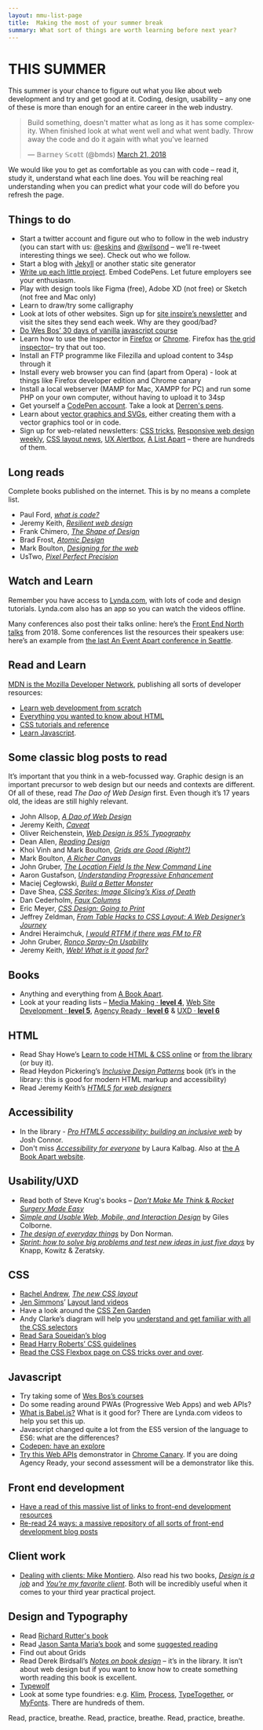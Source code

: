 ```yaml
---
layout: mmu-list-page
title:  Making the most of your summer break
summary: What sort of things are worth learning before next year? 
---
```

<h1>THIS SUMMER</h1>

<p>This summer is your chance to figure out what you like about web development and try and get good at it. Coding, design, usability &#8211; any one of these is more than enough for an entire career in the web industry.</p>

<blockquote class="twitter-tweet" data-lang="en">
<p lang="en" dir="ltr">Build something, doesn&#39;t matter what as long as it has some complexity. When finished look at what went well and what went badly. Throw away the code and do it again with what you&#39;ve learned</p>&mdash; 𝔹𝕒𝕣𝕟𝕖𝕪 𝕊𝕔𝕠𝕥𝕥 (@bmds)
<a href="https://twitter.com/bmds/status/976434000578383874?ref_src=twsrc%5Etfw">March 21, 2018</a>
</blockquote>
<script async src="https://platform.twitter.com/widgets.js" charset="utf-8"></script>


<p>We would like you to get as comfortable as you can with code &#8211; read it, study it, understand what each line does. You will be reaching real understanding when you can predict what your code will do before you refresh the page.</p>

<h2>Things to do</h2>

<ul>
<li>Start a twitter account and figure out who to follow in the web industry (you can start with us: <a href="https://twitter.com/eskins">@eskins</a> and <a href="https://twitter.com/wilsond">@wilsond</a> &#8211; we&#8217;ll re-tweet interesting things
we see). Check out who we follow.</li>
<li>Start a blog with <a href="https://jekyllrb.com/">Jekyll</a> or another static site generator</li>
<li><a href="https://medium.com/tag/web-development">Write up each little project</a>. Embed CodePens. Let future employers see your enthusiasm.</li>
<li>Play with design tools like Figma (free), Adobe XD (not free) or Sketch (not free and Mac only)</li>
<li>Learn to draw/try some calligraphy</li>
<li>Look at lots of other websites. Sign up for <a href="https://www.siteinspire.com/">site inspire&#8217;s newsletter</a> and visit the sites they send each week. Why are they good/bad?</li>
<li><a href="https://javascript30.com/">Do Wes Bos&#8217; 30 days of vanilla javascript course</a></li>
<li>Learn how to use the inspector in <a href="https://developer.mozilla.org/en-US/docs/Tools/Page_Inspector">Firefox</a> or <a href="https://developers.google.com/web/tools/chrome-devtools/">Chrome</a>. Firefox has <a href="https://www.smashingmagazine.com/2017/12/grid-inspector/">the grid inspector</a>&#8211; try that out too.</li>
<li>Install an FTP programme like Filezilla and upload content to 34sp through it</li>
<li>Install every web browser you can find (apart from Opera) - look at things like Firefox developer edition and Chrome canary</li>
<li>Install a local webserver (MAMP for Mac, XAMPP for PC) and run some PHP on your own computer, without having to upload it to 34sp</li>
<li>Get yourself a <a href="https://codepen.io/">CodePen account</a>. Take a look at <a href="https://codepen.io/wilsondmmu/">Derren's pens</a>.</li>
<li>Learn about <a href="https://css-tricks.com/lodge/svg/">vector graphics and SVGs</a>, either creating them with a vector graphics tool or in code.</li>
<li>Sign up for web-related newsletters: <a href="https://css-tricks.com/newsletters/">CSS tricks</a>, <a href="http://responsivedesignweekly.com/">Responsive web design weekly</a>, <a href="http://csslayout.news/">CSS layout news</a>, <a href="https://www.nngroup.com/articles/subscribe/">UX Alertbox</a>,
<a href="http://alistapart.com/">A List Apart</a> &#8211; there are hundreds of them.</li>
</ul>

<h2>Long reads</h2>
<p>Complete books published on the internet. This is by no means a complete list.</p>
<ul>
<li>Paul Ford, <a href="https://www.bloomberg.com/graphics/2015-paul-ford-what-is-code/"><em>what is code?</em></a></li>
<li>Jeremy Keith, <a href="https://resilientwebdesign.com/"><em>Resilient web design</em></a></li>
<li>Frank Chimero, <a href="https://shapeofdesignbook.com/"><em>The Shape of Design</em></a></li>
<li>Brad Frost, <a href="http://bradfrost.com/blog/post/atomic-design-book/"><em>Atomic Design</em></a></li>
<li>Mark Boulton, <a href="https://designingfortheweb.co.uk/"><em>Designing for the web</em></a></li>
<li>UsTwo, <a href="https://ustwo.com/blog/the-ustwo-pixel-perfect-precision-handbook-3/"><em>Pixel Perfect Precision</em></a></li>
</ul>

<h2>Watch and Learn</h2>
<p>Remember you have access to <a href="https://www.lynda.com/">Lynda.com</a>, with lots of code and design tutorials. Lynda.com also has an app so you can watch the videos offline.</p><p>Many conferences also post their talks online: here&#8217;s the <a href="https://www.makedo.net/blog/category/video/">Front End North talks</a> from 2018. Some conferences list the resources their speakers use: here&#8217;s an example from <a href="https://aneventapart.com/news/post/resources-from-seattle-2018">the last An Event Apart conference in Seattle</a>.</p>

<h2>Read and Learn</h2>
<p><a href="https://developer.mozilla.org/bm/">MDN is the Mozilla Developer Network</a>, publishing all sorts of developer resources:</p>
<ul>
<li>
<a href="https://developer.mozilla.org/en-US/docs/Learn">Learn web development from scratch</a></li>
<li><a href="https://developer.mozilla.org/en-US/docs/Web/HTML">Everything you wanted to know about HTML</a></li>
<li><a href="https://developer.mozilla.org/en-US/docs/Web/CSS">CSS tutorials and reference</a></li>
<li><a href="https://developer.mozilla.org/bm/docs/Web/JavaScript">Learn Javascript</a>.</li>
</ul>


<h2>Some classic blog posts to read</h2>
<p>It&#8217;s important that you think in a web-focussed way. Graphic design is an important precursor to web design but our needs and contexts are different. Of all of these, read <em>The Dao of Web Design</em> first. Even though it&#8217;s 17 years
old, the ideas are still highly relevant.</p>
<ul>
<li>John Allsop, <a href="https://alistapart.com/article/dao"><em>A Dao of Web Design</em></a></li>
<li>Jeremy Keith, <a href="https://adactio.com/journal/4437"><em>Caveat</em></a></li>
<li>Oliver Reichenstein, <a href="https://ia.net/topics/the-web-is-all-about-typography-period/"><em>Web Design is 95% Typography</em></a></li>
<li>Dean Allen, <a href="https://alistapart.com/article/readingdesign"><em>Reading Design</em></a></li>
<li>Khoi Vinh and Mark Boulton, <a href="http://www.thegridsystem.org/pdf/grids_are_good.pdf"><em>Grids are Good (Right?)</em></a></li>
<li>Mark Boulton, <a href="http://www.markboulton.co.uk/journal/a-richer-canvas"><em>A Richer Canvas </em></a></li>
<li>John Gruber, <a href="https://daringfireball.net/2004/06/location_field"><em>The Location Field Is the New Command Line</em></a></li>
<li>Aaron Gustafson, <a href="https://alistapart.com/article/understandingprogressiveenhancement"><em>Understanding Progressive Enhancement</em></a></li>
<li>Maciej Cegłowski, <a href="http://idlewords.com/talks/build_a_better_monster.htm"><em>Build a Better Monster</em></a></li>
<li>Dave Shea, <a href="https://alistapart.com/article/sprites"><em>CSS Sprites: Image Slicing&#8217;s Kiss of Death</em></a></li>
<li>Dan Cederholm, <a href="https://alistapart.com/article/fauxcolumns"><em>Faux Columns</em></a></li>
<li>Eric Meyer, <a href="https://alistapart.com/article/goingtoprint"><em>CSS Design: Going to Print</em></a></li>
<li>Jeffrey Zeldman, <a href="https://alistapart.com/article/journey"><em>From Table Hacks to CSS Layout: A Web Designer’s Journey</em></a></li>
<li>Andrei Heraimchuk, <a href="http://www.designbyfire.com/?p=6"><em>I would RTFM if there was FM to FR</em></a></li>
<li>John Gruber, <a href="https://daringfireball.net/2004/04/spray_on_usability"><em>Ronco Spray-On Usability</em></a></li>
<li>Jeremy Keith, <a href="https://adactio.com/journal/9016"><em>Web! What is it good for?</em></a></li>
</ul>

<h2>Books</h2>

<ul>
<li>Anything and everything from <a href="https://abookapart.com/">A Book Apart</a>.</li>
<li>Look at your reading lists &#8211; <a href="https://mmu.rl.talis.com/lists/B260152B-EDEF-9BAF-F2BC-ECA7063FF10E.html">Media Making &middot; <strong>level 4</strong></a>, <a href="https://mmu.rl.talis.com/lists/0146BAE1-5842-E13D-3970-0B2A8737F2B0.html">Web Site Development &middot; <strong>level 5</strong></a>,
<a href="https://mmu.rl.talis.com/lists/D871B87F-B2DA-7582-B0F9-1DE38F2450B0.html">Agency Ready &middot; <strong>level 6</strong></a> &amp; <a href="https://mmu.rl.talis.com/lists/B9B3194E-1320-156D-464C-FB97201985C1.html">UXD &middot; <strong>level 6</strong></a> </li>
</ul>

<h2>HTML</h2>

<ul>
<li>Read Shay Howe&#8217;s <a href="https://learn.shayhowe.com/">Learn to code HTML &amp; CSS online</a> or <a href="http://capitadiscovery.co.uk/mmu/items/2147400">from the library</a> (or buy it).</li>
<li>Read Heydon Pickering&#8217;s <em><a href="http://capitadiscovery.co.uk/mmu/items/2185645">Inclusive Design Patterns</a></em> book (it&#8217;s in the library: this is good for modern HTML markup and accessibility)</li>
<li>Read Jeremy Keith&#8217;s <a href="https://abookapart.com/products/html5-for-web-designers"><em>HTML5 for web designers</em></a></li>
</ul>

<h2>Accessibility</h2>
<ul>
<li>In the library - <a href="https://capitadiscovery.co.uk/mmu/items/2048535"><em>Pro HTML5 accessibility: building an inclusive web</em></a> by Josh Connor.</li>
<li>Don't miss <a href="https://capitadiscovery.co.uk/mmu/items/2197687"><em>Accessibility for everyone</em></a> by Laura Kalbag. Also at <a href="https://abookapart.com/products/accessibility-for-everyone">the A Book Apart website</a>.</li>
</ul>

<h2>Usability/UXD</h2>
<ul>
<li>Read both of Steve Krug's books &#8211; <a href="https://www.sensible.com/"><em>Don&#8217;t Make Me Think</em> &amp; <em>Rocket Surgery Made Easy</em></a></li>
<li><a href="http://www.simpleandusable.com/"><em>Simple and Usable Web, Mobile, and Interaction Design</em></a> by Giles Colborne.</li>
<li><a href="https://capitadiscovery.co.uk/mmu/items/2190506"><em>The design of everyday things</em></a> by Don Norman.</li>
<li><a href="https://capitadiscovery.co.uk/mmu/items/2199620"><em>Sprint: how to solve big problems and test new ideas in just five days</em></a> by Knapp, Kowitz &amp; Zeratsky.</li>

</ul>

<h2>CSS</h2>

<ul>
<li><a href="https://rachelandrew.co.uk/">Rachel Andrew</a>, <a href="https://abookapart.com/products/the-new-css-layout"><em>The new CSS layout</em></a></li>
<li><a href="http://jensimmons.com/">Jen Simmons</a>&#8217; <a href="https://www.youtube.com/channel/UC7TizprGknbDalbHplROtag">Layout land videos</a></li>
<li>Have a look around the <a href="http://www.csszengarden.com/">CSS Zen Garden</a></li>
<li>Andy Clarke&#8217;s diagram will help you <a href="https://stuffandnonsense.co.uk/archives/css_specificity_wars.html">understand and get familiar with all the CSS selectors</a></li>
<li><a href="https://www.sarasoueidan.com/blog/">Read Sara Soueidan&#8217;s blog</a></li>
<li><a href="https://cssguidelin.es/">Read Harry Roberts&#8217; CSS guidelines</a></li>
<li><a href="https://css-tricks.com/snippets/css/a-guide-to-flexbox/">Read the CSS Flexbox page on CSS tricks over and over</a>.</li>
</ul>

<h2>Javascript</h2>

<ul>
<li>Try taking some of <a href="http://wesbos.com/courses/">Wes Bos&#8217;s courses</a></li>
<li>Do some reading around PWAs (Progressive Web Apps) and web APIs?</li>
<li><a href="https://babeljs.io/">What is Babel.js?</a> What is it good for? There are Lynda.com videos to help you set this up.</li>
<li>Javascript changed quite a lot from the ES5 version of the language to ES6: what are the differences?</li>
<li><a href="https://codepen.io/pens/">Codepen: have an explore</a></li>
<li><a href="https://soyguijarro.github.io/magic-web/">Try this Web APIs</a> demonstrator in <a href="https://www.google.co.uk/chrome/browser/canary.html">Chrome Canary</a>. If you are doing Agency Ready, your second assessment will be a demonstrator
like this.</li>
</ul>

<h2>Front end development</h2>
<ul>
<li><a href="https://github.com/kieranmv95/Front-End-Wizard">Have a read of this massive list of links to front-end development resources</a></li>
<li><a href="https://24ways.org/">Re-read 24 ways: a massive repository of all sorts of front-end development blog posts</a></li>
</ul>


<h2>Client work</h2>

<ul>
<li><a href="https://www.youtube.com/watch?v=jVkLVRt6c1U">Dealing with clients: Mike Montiero</a>. Also read his two books, <em><a href="https://abookapart.com/products/design-is-a-job">Design is a job</a></em> and <em><a href="https://abookapart.com/products/youre-my-favorite-client">You&#8217;re my favorite client</a></em>.
Both will be incredibly useful when it comes to your third year practical project.</li>
</ul>

<h2>Design and Typography</h2>

<ul>
<li>Read <a href="http://book.webtypography.net/">Richard Rutter's book</a></li>
<li>Read <a href="https://abookapart.com/products/on-web-typography">Jason Santa Maria&#8217;s book</a> and some <a href="http://jasonsantamaria.com/reading/">suggested reading</a></li>
<li>Find out about Grids</li>
<li>Read Derek Birdsall&#8217;s <em><a href="https://www.theguardian.com/books/2004/oct/16/highereducation.news">Notes on book design</a></em> &#8211; it&#8217;s in the library. It isn&#8217;t about web design but if you want to know how to create
something worth reading this book is excellent.</li>
<li><a href="https://www.typewolf.com/">Typewolf</a></li>
<li>Look at some type foundries: e.g. <a href="https://klim.co.nz/">Klim</a>, <a href="https://processtypefoundry.com/">Process</a>, <a href="https://www.type-together.com/">TypeTogether</a>, or <a href="http://www.myfonts.com/">MyFonts</a>. There
are hundreds of them.</li>
</ul>

<p class="signoff">Read, practice, breathe. Read, practice, breathe. Read, practice, breathe.</p>